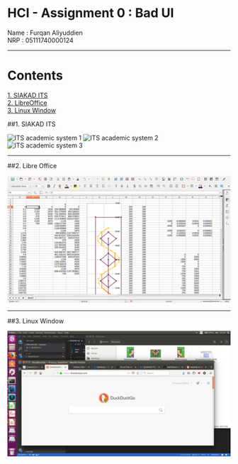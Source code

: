 # HCI - Assignment 0 : Bad UI

Name : Furqan Aliyuddien   
NRP  : 05111740000124   

------------------------------------

# __Contents__
[1. SIAKAD ITS](##1-SIAKAD-ITS)  
[2. LibreOffice](##2-Libre-Office)  
[3. Linux Window](##3-Linux-Window)  

##1. SIAKAD ITS

![ITS academic system 1](src/siaakad1.png)
![ITS academic system 2](src/siaakad2.png)
![ITS academic system 3](src/siaakad3.png)

- - - -  

##2. Libre Office

![Libre Office](src/libre.png)

- - - -  

##3. Linux Window

![Linux Window](src/window.png)